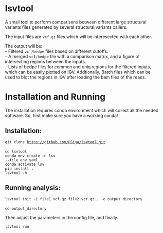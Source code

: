 # lsvtool
A small tool to perform comparisons between different large structural variants files generated by several structural variants callers.

The input files are <code>vcf.gz</code> files which will be interesected with each other.

The output will be: <br/>
    - Filtered <code>vcf/bedpe</code> files based on different cutoffs. <br/>
    - A merged <code>vcf/bedpe</code> file with a comparison matrix, and a figure of intersecting regions between the inputs. <br/>
    - Lists of bedpe files for common and uniq regions for the filtered inputs, which can be easily plotted on IGV.
    Addtionally, Batch files which can be used to blot the regions in IGV after loading the bam files of the reads.


# Installation and Running
The installation requires conda environment which will collect all the needed software. So, first make sure you have a working conda!
## Installation:
<code>git clone https://github.com/HSiga/lsvtool.git </code><br/> 
<code>cd lsvtool  </code><br/>
<code>conda env create -n lsv --file env.yaml </code><br/>
<code>conda activate lsv  </code><br/>
<code>pip install .  </code><br/>
<code>lsvtool -h</code>

## Running analysis:
<code>lsvtool init -i file1.vcf.gz file2.vcf.gz.. -o output_directory </code><br/> 
<code>cd output_directory </code>

Then adjust the parameters in the config file, and finally.

<code>lsvtool run</code>

